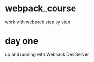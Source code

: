 # webpack_course

work with webpack step by step

# day one

up and running with Webpack Dev Server
